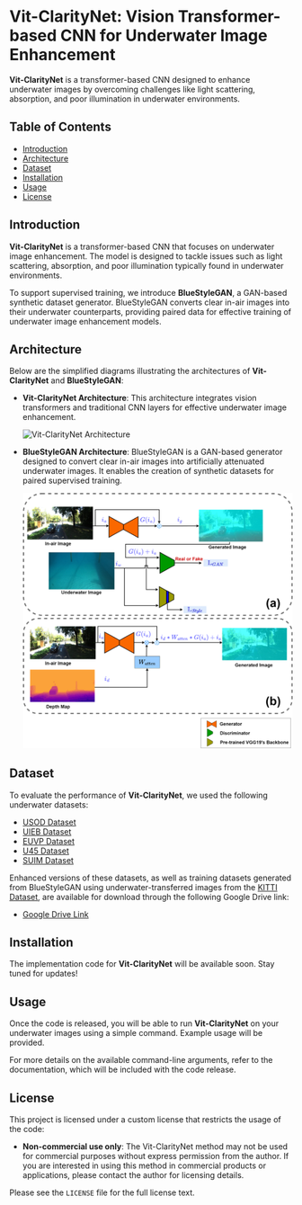 # Vit-ClarityNet: Vision Transformer-based CNN for Underwater Image Enhancement

**Vit-ClarityNet** is a transformer-based CNN designed to enhance underwater images by overcoming challenges like light scattering, absorption, and poor illumination in underwater environments.

## Table of Contents
- [Introduction](#introduction)
- [Architecture](#architecture)
- [Dataset](#dataset)
- [Installation](#installation)
- [Usage](#usage)
- [License](#license)

## Introduction

**Vit-ClarityNet** is a transformer-based CNN that focuses on underwater image enhancement. The model is designed to tackle issues such as light scattering, absorption, and poor illumination typically found in underwater environments.

To support supervised training, we introduce **BlueStyleGAN**, a GAN-based synthetic dataset generator. BlueStyleGAN converts clear in-air images into their underwater counterparts, providing paired data for effective training of underwater image enhancement models.

## Architecture

Below are the simplified diagrams illustrating the architectures of **Vit-ClarityNet** and **BlueStyleGAN**:

- **Vit-ClarityNet Architecture**: This architecture integrates vision transformers and traditional CNN layers for effective underwater image enhancement.

  ![Vit-ClarityNet Architecture](diagrams/ClarityNet.png)

- **BlueStyleGAN Architecture**: BlueStyleGAN is a GAN-based generator designed to convert clear in-air images into artificially attenuated underwater images. It enables the creation of synthetic datasets for paired supervised training.

  ![BlueStyleGAN Architecture](diagrams/BlueStyleGAN.png)

## Dataset

To evaluate the performance of **Vit-ClarityNet**, we used the following underwater datasets:

- [USOD Dataset](https://irvlab.cs.umn.edu/resources/usod-dataset)
- [UIEB Dataset](https://li-chongyi.github.io/proj_benchmark.html)
- [EUVP Dataset](https://irvlab.cs.umn.edu/resources/euvp-dataset)
- [U45 Dataset](https://github.com/IPNUISTlegal/underwater-test-dataset-U45-)
- [SUIM Dataset](https://irvlab.cs.umn.edu/resources/suim-dataset)

Enhanced versions of these datasets, as well as training datasets generated from BlueStyleGAN using underwater-transferred images from the [KITTI Dataset](https://www.cvlibs.net/datasets/kitti/), are available for download through the following Google Drive link:

- [Google Drive Link](https://drive.google.com/drive/folders/1bobH4BGmL2AonNb-OWEnlbbNHGrkehYb)

## Installation

The implementation code for **Vit-ClarityNet** will be available soon. Stay tuned for updates!

## Usage

Once the code is released, you will be able to run **Vit-ClarityNet** on your underwater images using a simple command. Example usage will be provided.

For more details on the available command-line arguments, refer to the documentation, which will be included with the code release.

## License

This project is licensed under a custom license that restricts the usage of the code:

- **Non-commercial use only**: The Vit-ClarityNet method may not be used for commercial purposes without express permission from the author. If you are interested in using this method in commercial products or applications, please contact the author for licensing details.
  
Please see the `LICENSE` file for the full license text.
